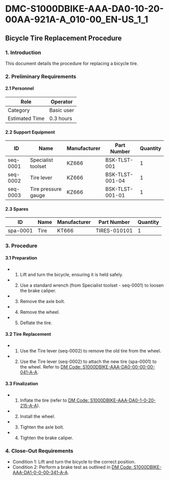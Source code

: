 # DMC-S1000DBIKE-AAA-DA0-10-20-00AA-921A-A_010-00_EN-US_1_1

## Bicycle Tire Replacement Procedure

### 1. Introduction

This document details the procedure for replacing a bicycle tire.

### 2. Preliminary Requirements

#### 2.1 Personnel

| Role        | Operator     |
|-------------|--------------|
| Category    | Basic user   |
| Estimated Time | 0.3 hours    |

#### 2.2 Support Equipment

| ID        | Name                  | Manufacturer | Part Number | Quantity |
|-----------|-----------------------|--------------|-------------|----------|
| seq-0001  | Specialist toolset    | KZ666        | BSK-TLST-001 | 1        |
| seq-0002  | Tire lever             | KZ666        | BSK-TLST-001-04 | 1        |
| seq-0003  | Tire pressure gauge    | KZ666        | BSK-TLST-001-01 | 1        |

#### 2.3 Spares

| ID        | Name     | Manufacturer | Part Number | Quantity |
|-----------|----------|--------------|-------------|----------|
| spa-0001  | Tire     | KT666        | TIRES-010101 | 1        |

### 3. Procedure

#### 3.1 Preparation

*   1. Lift and turn the bicycle, ensuring it is held safely.
*   2. Use a standard wrench (from Specialist toolset - seq-0001) to loosen the brake caliper.
*   3. Remove the axle bolt.
*   4. Remove the wheel.
*   5. Deflate the tire.

#### 3.2 Tire Replacement

*   1. Use the Tire lever (seq-0002) to remove the old tire from the wheel.
*   2. Use the Tire lever (seq-0002) to attach the new tire (spa-0001) to the wheel. Refer to [DM Code: S1000DBIKE-AAA-DA0-00-00-00-041-A-A](S1000DBIKE-AAA-DA0-00-00-00-041-A-A).

#### 3.3 Finalization

*   1. Inflate the tire (refer to [DM Code: S1000DBIKE-AAA-DA0-1-0-20-215-A-A](S1000DBIKE-AAA-DA0-1-0-20-215-A-A)).
*   2. Install the wheel.
*   3. Tighten the axle bolt.
*   4. Tighten the brake caliper.

### 4. Close-Out Requirements

*   Condition 1: Lift and turn the bicycle to the correct position.
*   Condition 2: Perform a brake test as outlined in [DM Code: S1000DBIKE-AAA-DA1-0-0-00-341-A-A](S1000DBIKE-AAA-DA1-0-0-00-341-A-A).